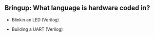 ## Bringup: What language is hardware coded in? 

- Blinkin an LED (Verilog)

- Building a UART (Verilog)


